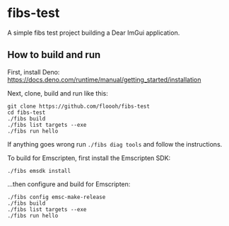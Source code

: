 # fibs-test

A simple fibs test project building a Dear ImGui application.

## How to build and run

First, install Deno: https://docs.deno.com/runtime/manual/getting_started/installation

Next, clone, build and run like this:

```
git clone https://github.com/floooh/fibs-test
cd fibs-test
./fibs build
./fibs list targets --exe
./fibs run hello
```

If anything goes wrong run `./fibs diag tools` and follow the instructions.

To build for Emscripten, first install the Emscripten SDK:

```
./fibs emsdk install
```

...then configure and build for Emscripten:

```
./fibs config emsc-make-release
./fibs build
./fibs list targets --exe
./fibs run hello
```